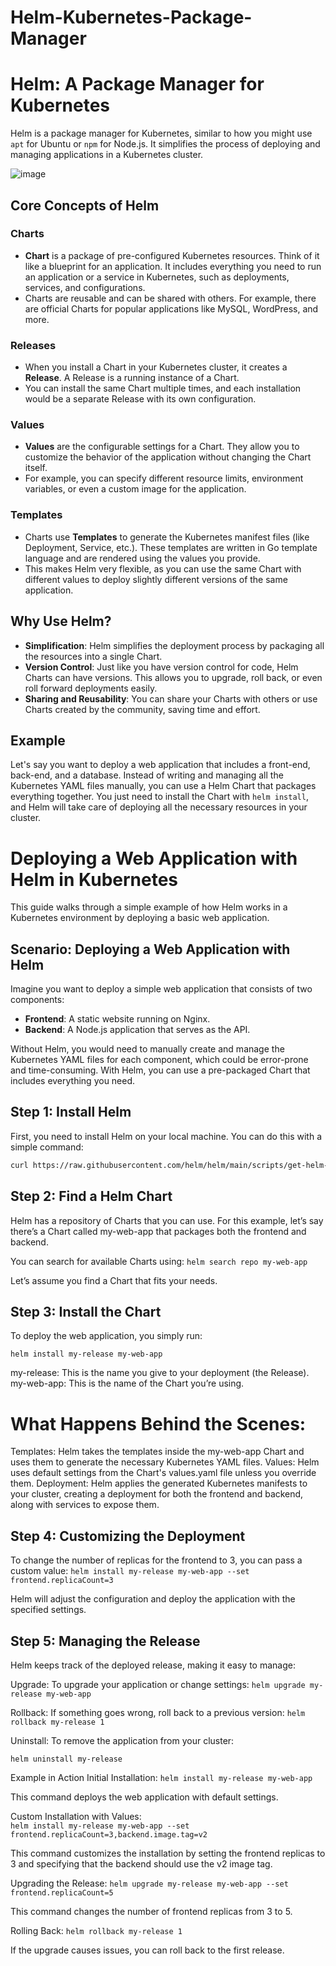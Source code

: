 # Helm-Kubernetes-Package-Manager

# Helm: A Package Manager for Kubernetes

Helm is a package manager for Kubernetes, similar to how you might use `apt` for Ubuntu or `npm` for Node.js. It simplifies the process of deploying and managing applications in a Kubernetes cluster.

![image](https://github.com/user-attachments/assets/de0aa04e-d964-4c67-9998-ceca7a42a903)

## Core Concepts of Helm

### Charts

- **Chart** is a package of pre-configured Kubernetes resources. Think of it like a blueprint for an application. It includes everything you need to run an application or a service in Kubernetes, such as deployments, services, and configurations.
- Charts are reusable and can be shared with others. For example, there are official Charts for popular applications like MySQL, WordPress, and more.

### Releases

- When you install a Chart in your Kubernetes cluster, it creates a **Release**. A Release is a running instance of a Chart.
- You can install the same Chart multiple times, and each installation would be a separate Release with its own configuration.

### Values

- **Values** are the configurable settings for a Chart. They allow you to customize the behavior of the application without changing the Chart itself.
- For example, you can specify different resource limits, environment variables, or even a custom image for the application.

### Templates

- Charts use **Templates** to generate the Kubernetes manifest files (like Deployment, Service, etc.). These templates are written in Go template language and are rendered using the values you provide.
- This makes Helm very flexible, as you can use the same Chart with different values to deploy slightly different versions of the same application.

## Why Use Helm?

- **Simplification**: Helm simplifies the deployment process by packaging all the resources into a single Chart.
- **Version Control**: Just like you have version control for code, Helm Charts can have versions. This allows you to upgrade, roll back, or even roll forward deployments easily.
- **Sharing and Reusability**: You can share your Charts with others or use Charts created by the community, saving time and effort.

## Example

Let's say you want to deploy a web application that includes a front-end, back-end, and a database. Instead of writing and managing all the Kubernetes YAML files manually, you can use a Helm Chart that packages everything together. You just need to install the Chart with `helm install`, and Helm will take care of deploying all the necessary resources in your cluster.

# Deploying a Web Application with Helm in Kubernetes

This guide walks through a simple example of how Helm works in a Kubernetes environment by deploying a basic web application.

## Scenario: Deploying a Web Application with Helm

Imagine you want to deploy a simple web application that consists of two components:

- **Frontend**: A static website running on Nginx.
- **Backend**: A Node.js application that serves as the API.

Without Helm, you would need to manually create and manage the Kubernetes YAML files for each component, which could be error-prone and time-consuming. With Helm, you can use a pre-packaged Chart that includes everything you need.

## Step 1: Install Helm

First, you need to install Helm on your local machine. You can do this with a simple command:

```bash
curl https://raw.githubusercontent.com/helm/helm/main/scripts/get-helm-3 | bash
```
## Step 2: Find a Helm Chart
Helm has a repository of Charts that you can use. For this example, let’s say there’s a Chart called my-web-app that packages both the frontend and backend.

You can search for available Charts using:
`helm search repo my-web-app`

Let’s assume you find a Chart that fits your needs.

## Step 3: Install the Chart
To deploy the web application, you simply run:

`helm install my-release my-web-app`

my-release: This is the name you give to your deployment (the Release).
my-web-app: This is the name of the Chart you’re using.

# What Happens Behind the Scenes:

Templates: Helm takes the templates inside the my-web-app Chart and uses them to generate the necessary Kubernetes YAML files.
Values: Helm uses default settings from the Chart's values.yaml file unless you override them.
Deployment: Helm applies the generated Kubernetes manifests to your cluster, creating a deployment for both the frontend and backend, along with services to expose them.

## Step 4: Customizing the Deployment
To change the number of replicas for the frontend to 3, you can pass a custom value:
`helm install my-release my-web-app --set frontend.replicaCount=3`

Helm will adjust the configuration and deploy the application with the specified settings.

## Step 5: Managing the Release
Helm keeps track of the deployed release, making it easy to manage:

Upgrade: To upgrade your application or change settings:
`helm upgrade my-release my-web-app`

Rollback: If something goes wrong, roll back to a previous version:
`helm rollback my-release 1`

Uninstall: To remove the application from your cluster:

`helm uninstall my-release`

Example in Action
Initial Installation:
`helm install my-release my-web-app`

This command deploys the web application with default settings.

Custom Installation with Values:\
`helm install my-release my-web-app --set frontend.replicaCount=3,backend.image.tag=v2`

This command customizes the installation by setting the frontend replicas to 3 and specifying that the backend should use the v2 image tag.

Upgrading the Release:
`helm upgrade my-release my-web-app --set frontend.replicaCount=5`

This command changes the number of frontend replicas from 3 to 5.

Rolling Back:
`helm rollback my-release 1`

If the upgrade causes issues, you can roll back to the first release.

